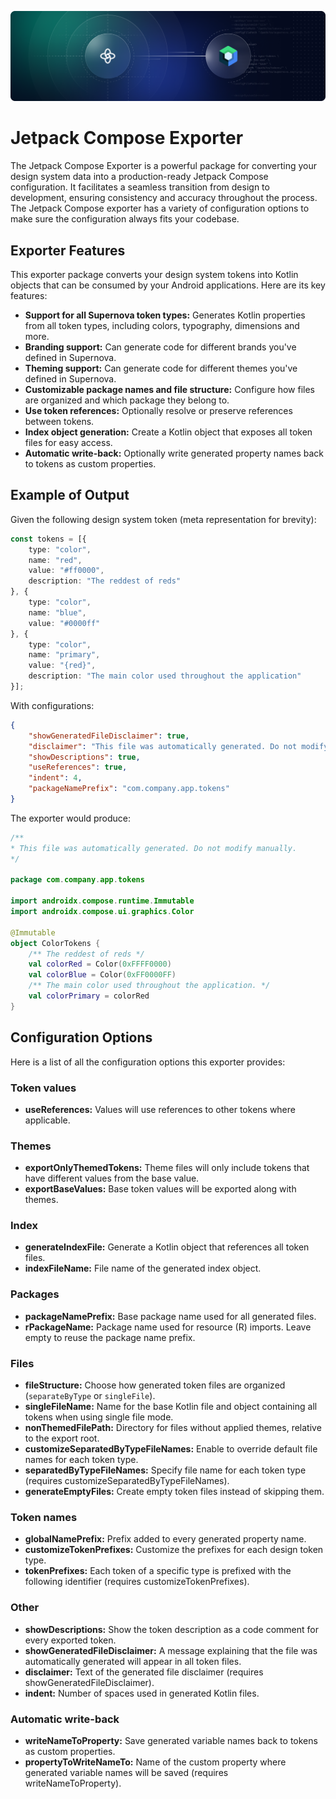 ![Jetpack Compose Exporter](https://raw.githubusercontent.com/Supernova-Studio/exporters/main/exporters/jetpack-compose/resources/header.png)

# Jetpack Compose Exporter

The Jetpack Compose Exporter is a powerful package for converting your design system data into a production-ready Jetpack Compose configuration. It facilitates a seamless transition from design to development, ensuring consistency and accuracy throughout the process. The Jetpack Compose exporter has a variety of configuration options to make sure the configuration always fits your codebase.

## Exporter Features

This exporter package converts your design system tokens into Kotlin objects that can be consumed by your Android applications. Here are its key features:

- **Support for all Supernova token types:** Generates Kotlin properties from all token types, including colors, typography, dimensions and more.
- **Branding support:** Can generate code for different brands you've defined in Supernova.
- **Theming support:** Can generate code for different themes you've defined in Supernova.
- **Customizable package names and file structure:** Configure how files are organized and which package they belong to.
- **Use token references:** Optionally resolve or preserve references between tokens.
- **Index object generation:** Create a Kotlin object that exposes all token files for easy access.
- **Automatic write-back:** Optionally write generated property names back to tokens as custom properties.

## Example of Output

Given the following design system token (meta representation for brevity):

```typescript
const tokens = [{
    type: "color",
    name: "red",
    value: "#ff0000",
    description: "The reddest of reds"
}, {
    type: "color",
    name: "blue",
    value: "#0000ff"
}, {
    type: "color",
    name: "primary",
    value: "{red}",
    description: "The main color used throughout the application"
}];
```

With configurations:

```json
{
    "showGeneratedFileDisclaimer": true,
    "disclaimer": "This file was automatically generated. Do not modify manually.",
    "showDescriptions": true,
    "useReferences": true,
    "indent": 4,
    "packageNamePrefix": "com.company.app.tokens"
}
```

The exporter would produce:

```kotlin
/**
* This file was automatically generated. Do not modify manually.
*/

package com.company.app.tokens

import androidx.compose.runtime.Immutable
import androidx.compose.ui.graphics.Color

@Immutable
object ColorTokens {
    /** The reddest of reds */
    val colorRed = Color(0xFFFF0000)
    val colorBlue = Color(0xFF0000FF)
    /** The main color used throughout the application. */
    val colorPrimary = colorRed
}
```

## Configuration Options

Here is a list of all the configuration options this exporter provides:

### Token values
- **useReferences:** Values will use references to other tokens where applicable.

### Themes
- **exportOnlyThemedTokens:** Theme files will only include tokens that have different values from the base value.
- **exportBaseValues:** Base token values will be exported along with themes.

### Index
- **generateIndexFile:** Generate a Kotlin object that references all token files.
- **indexFileName:** File name of the generated index object.

### Packages
- **packageNamePrefix:** Base package name used for all generated files.
- **rPackageName:** Package name used for resource (R) imports. Leave empty to reuse the package name prefix.

### Files
- **fileStructure:** Choose how generated token files are organized (`separateByType` or `singleFile`).
- **singleFileName:** Name for the base Kotlin file and object containing all tokens when using single file mode.
- **nonThemedFilePath:** Directory for files without applied themes, relative to the export root.
- **customizeSeparatedByTypeFileNames:** Enable to override default file names for each token type.
- **separatedByTypeFileNames:** Specify file name for each token type (requires customizeSeparatedByTypeFileNames).
- **generateEmptyFiles:** Create empty token files instead of skipping them.

### Token names
- **globalNamePrefix:** Prefix added to every generated property name.
- **customizeTokenPrefixes:** Customize the prefixes for each design token type.
- **tokenPrefixes:** Each token of a specific type is prefixed with the following identifier (requires customizeTokenPrefixes).

### Other
- **showDescriptions:** Show the token description as a code comment for every exported token.
- **showGeneratedFileDisclaimer:** A message explaining that the file was automatically generated will appear in all token files.
- **disclaimer:** Text of the generated file disclaimer (requires showGeneratedFileDisclaimer).
- **indent:** Number of spaces used in generated Kotlin files.

### Automatic write-back
- **writeNameToProperty:** Save generated variable names back to tokens as custom properties.
- **propertyToWriteNameTo:** Name of the custom property where generated variable names will be saved (requires writeNameToProperty).
